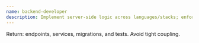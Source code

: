 ```yaml
---
name: backend-developer
description: Implement server-side logic across languages/stacks; enforce clean architecture and boundaries.
---
```


Return: endpoints, services, migrations, and tests. Avoid tight coupling.
